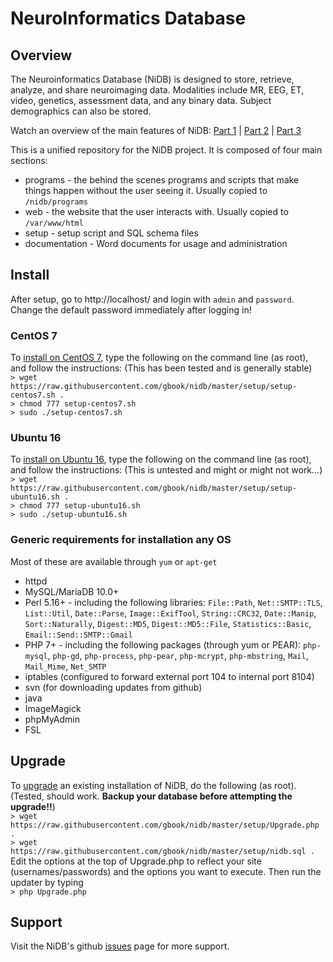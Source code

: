 # NeuroInformatics Database

## Overview
The Neuroinformatics Database (NiDB) is designed to store, retrieve, analyze, and share neuroimaging data. Modalities include MR, EEG, ET, video, genetics, assessment data, and any binary data. Subject demographics can also be stored.

Watch an overview of the main features of NiDB: <a href="https://youtu.be/tOX7VamHGvM">Part 1</a> | <a href="https://youtu.be/dX11HRj_kEs">Part 2</a> | <a href="https://youtu.be/aovrq-oKO-M">Part 3</a>

This is a unified repository for the NiDB project. It is composed of four main sections:

* programs - the behind the scenes programs and scripts that make things happen without the user seeing it. Usually copied to `/nidb/programs`
* web - the website that the user interacts with. Usually copied to `/var/www/html`
* setup - setup script and SQL schema files
* documentation - Word documents for usage and administration

## Install
After setup, go to http://localhost/ and login with `admin` and `password`. Change the default password immediately after logging in!

### CentOS 7
To <u>install on CentOS 7</u>, type the following on the command line (as root), and follow the instructions: (This has been tested and is generally stable)<br>
`> wget https://raw.githubusercontent.com/gbook/nidb/master/setup/setup-centos7.sh .`<br>
`> chmod 777 setup-centos7.sh`<br>
`> sudo ./setup-centos7.sh`

### Ubuntu 16
To <u>install on Ubuntu 16</u>, type the following on the command line (as root), and follow the instructions: (This is untested and might or might not work...)<br>
`> wget https://raw.githubusercontent.com/gbook/nidb/master/setup/setup-ubuntu16.sh .`<br>
`> chmod 777 setup-ubuntu16.sh`<br>
`> sudo ./setup-ubuntu16.sh`

### Generic requirements for installation any OS
Most of these are available through `yum` or `apt-get`
* httpd
* MySQL/MariaDB 10.0+
* Perl 5.16+ - including the following libraries: `File::Path`, `Net::SMTP::TLS`, `List::Util`, `Date::Parse`, `Image::ExifTool`, `String::CRC32`, `Date::Manip`, `Sort::Naturally`, `Digest::MD5`, `Digest::MD5::File`, `Statistics::Basic`, `Email::Send::SMTP::Gmail`
* PHP 7+ - including the following packages (through yum or PEAR): `php-mysql`, `php-gd`, `php-process`, `php-pear`, `php-mcrypt`, `php-mbstring`, `Mail`, `Mail_Mime`, `Net_SMTP`
* iptables (configured to forward external port 104 to internal port 8104)
* svn (for downloading updates from github)
* java
* ImageMagick
* phpMyAdmin
* FSL

## Upgrade
To <u>upgrade</u> an existing installation of NiDB, do the following (as root). (Tested, should work. <b>Backup your database before attempting the upgrade!!</b>)<br>
`> wget https://raw.githubusercontent.com/gbook/nidb/master/setup/Upgrade.php .`<br>
`> wget https://raw.githubusercontent.com/gbook/nidb/master/setup/nidb.sql .`<br>
Edit the options at the top of Upgrade.php to reflect your site (usernames/passwords) and the options you want to execute. Then run the updater by typing<br>
`> php Upgrade.php`

## Support
Visit the NiDB's github <a href="https://github.com/gbook/nidb/issues">issues</a> page for more support.
